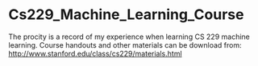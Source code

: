 # Cs229_Machine_Learning_Course
The procity is a record of my experience when learning CS 229 machine learning.
Course handouts and other materials can be download from:
http://www.stanford.edu/class/cs229/materials.html
